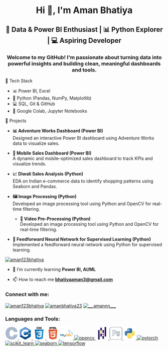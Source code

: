 <h1 align="center">Hi 👋, I'm Aman Bhatiya</h1>
<h2 align="center">🚀 Data & Power BI Enthusiast | 📊 Python Explorer | 💻 Aspiring Developer</h2>
<h3 align="center">Welcome to my GitHub! I'm passionate about turning data into powerful insights and building clean, meaningful dashboards and tools.</h3>

🔧 Tech Stack
- 📊 Power BI, Excel
- 🐍 Python (Pandas, NumPy, Matplotlib)
- 💻 SQL, Git & GitHub
- 📂 Google Colab, Jupyter Notebooks

🌟 Projects

- **📊 Adventure Works Dashboard (Power BI)**  
  Designed an interactive Power BI dashboard using Adventure Works data to visualize sales.

- **📱 Mobile Sales Dashboard (Power BI)**  
  A dynamic and mobile-optimized sales dashboard to track KPIs and visualize trends.

- **📈 Diwali Sales Analysis (Python)**  
  EDA on Indian e-commerce data to identify shopping patterns using Seaborn and Pandas.

- **🖼️ Image Processing (Python)**  
  Developed an image processing tool using Python and OpenCV for real-time filtering.

  - **🎥 Video Pre-Processing (Python)**  
  Developed an image processing tool using Python and OpenCV for real-time filtering.

- **🧠 Feedforward Neural Network for Supervised Learning (Python)**  
  Implemented a feedforward neural network using Python for supervised learning.

<p align="left"> <a href="https://twitter.com/aman123bhatiya" target="blank"><img src="https://img.shields.io/twitter/follow/aman123bhatiya?logo=twitter&style=for-the-badge" alt="aman123bhatiya" /></a> </p>

- 🌱 I’m currently learning **Power BI, AI/ML**

- 📫 How to reach me **bhatiyaaman3@gmail.com**

<h3 align="left">Connect with me:</h3>
<p align="left">
<a href="https://twitter.com/aman123bhatiya" target="blank"><img align="center" src="https://raw.githubusercontent.com/rahuldkjain/github-profile-readme-generator/master/src/images/icons/Social/twitter.svg" alt="aman123bhatiya" height="30" width="40" /></a>
<a href="https://linkedin.com/in/amanbhatiya23" target="blank"><img align="center" src="https://raw.githubusercontent.com/rahuldkjain/github-profile-readme-generator/master/src/images/icons/Social/linked-in-alt.svg" alt="amanbhatiya23" height="30" width="40" /></a>
<a href="https://instagram.com/__.amannn___" target="blank"><img align="center" src="https://raw.githubusercontent.com/rahuldkjain/github-profile-readme-generator/master/src/images/icons/Social/instagram.svg" alt="__.amannn___" height="30" width="40" /></a>
</p>

<h3 align="left">Languages and Tools:</h3>
<p align="left"> <a href="https://www.cprogramming.com/" target="_blank" rel="noreferrer"> <img src="https://raw.githubusercontent.com/devicons/devicon/master/icons/c/c-original.svg" alt="c" width="40" height="40"/> </a> <a href="https://www.w3schools.com/cpp/" target="_blank" rel="noreferrer"> <img src="https://raw.githubusercontent.com/devicons/devicon/master/icons/cplusplus/cplusplus-original.svg" alt="cplusplus" width="40" height="40"/> </a> <a href="https://www.w3schools.com/css/" target="_blank" rel="noreferrer"> <img src="https://raw.githubusercontent.com/devicons/devicon/master/icons/css3/css3-original-wordmark.svg" alt="css3" width="40" height="40"/> </a> <a href="https://www.w3.org/html/" target="_blank" rel="noreferrer"> <img src="https://raw.githubusercontent.com/devicons/devicon/master/icons/html5/html5-original-wordmark.svg" alt="html5" width="40" height="40"/> </a> <a href="https://www.mysql.com/" target="_blank" rel="noreferrer"> <img src="https://raw.githubusercontent.com/devicons/devicon/master/icons/mysql/mysql-original-wordmark.svg" alt="mysql" width="40" height="40"/> </a> <a href="https://opencv.org/" target="_blank" rel="noreferrer"> <img src="https://www.vectorlogo.zone/logos/opencv/opencv-icon.svg" alt="opencv" width="40" height="40"/> </a> <a href="https://pandas.pydata.org/" target="_blank" rel="noreferrer"> <img src="https://raw.githubusercontent.com/devicons/devicon/2ae2a900d2f041da66e950e4d48052658d850630/icons/pandas/pandas-original.svg" alt="pandas" width="40" height="40"/> </a> <a href="https://www.photoshop.com/en" target="_blank" rel="noreferrer"> <img src="https://raw.githubusercontent.com/devicons/devicon/master/icons/photoshop/photoshop-line.svg" alt="photoshop" width="40" height="40"/> </a> <a href="https://www.python.org" target="_blank" rel="noreferrer"> <img src="https://raw.githubusercontent.com/devicons/devicon/master/icons/python/python-original.svg" alt="python" width="40" height="40"/> </a> <a href="https://pytorch.org/" target="_blank" rel="noreferrer"> <img src="https://www.vectorlogo.zone/logos/pytorch/pytorch-icon.svg" alt="pytorch" width="40" height="40"/> </a> <a href="https://scikit-learn.org/" target="_blank" rel="noreferrer"> <img src="https://upload.wikimedia.org/wikipedia/commons/0/05/Scikit_learn_logo_small.svg" alt="scikit_learn" width="40" height="40"/> </a> <a href="https://seaborn.pydata.org/" target="_blank" rel="noreferrer"> <img src="https://seaborn.pydata.org/_images/logo-mark-lightbg.svg" alt="seaborn" width="40" height="40"/> </a> <a href="https://www.tensorflow.org" target="_blank" rel="noreferrer"> <img src="https://www.vectorlogo.zone/logos/tensorflow/tensorflow-icon.svg" alt="tensorflow" width="40" height="40"/> </a> </p>
